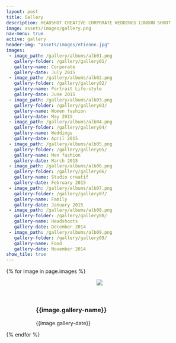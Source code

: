 ```yaml
---
layout: post
title: Gallery
description: HEADSHOT CREATIVE CORPORATE WEDDINGS LONDON SHOOT
image: assets/images/gallery.png
nav-menu: true
active: gallery
header-img: "assets/images/etienne.jpg"
images:
 - image_path: /gallery/albums/alb01.png
   gallery-folder: /gallery/gallery01/
   gallery-name: Corporate
   gallery-date: July 2015
 - image_path: /gallery/albums/alb02.png
   gallery-folder: /gallery/gallery02/
   gallery-name: Portrait Life-style
   gallery-date: June 2015
 - image_path: /gallery/albums/alb03.png
   gallery-folder: /gallery/gallery03/
   gallery-name: Women fashion
   gallery-date: May 2015
 - image_path: /gallery/albums/alb04.png
   gallery-folder: /gallery/gallery04/
   gallery-name: Weddings
   gallery-date: April 2015
 - image_path: /gallery/albums/alb05.png
   gallery-folder: /gallery/gallery05/
   gallery-name: Men fashion
   gallery-date: March 2015
 - image_path: /gallery/albums/alb06.png
   gallery-folder: /gallery/gallery06/
   gallery-name: Studio creatif
   gallery-date: February 2015
 - image_path: /gallery/albums/alb07.png
   gallery-folder: /gallery/gallery07/
   gallery-name: Family
   gallery-date: January 2015
 - image_path: /gallery/albums/alb08.png
   gallery-folder: /gallery/gallery08/
   gallery-name: Headshoots
   gallery-date: December 2014
 - image_path: /gallery/albums/alb09.png
   gallery-folder: /gallery/gallery09/
   gallery-name: Food
   gallery-date: November 2014
show_tile: true
---
```


<html class="no-js" lang="en">
<head>
  <meta content="charset=utf-8">
</head>
    <body class="gallery">

  <section id="content" role="main">
    <div class="wrapper">
      <!-- Gallery __-->
      <div class="gallery masonry-gallery">
{% for image in page.images %}
        <figure class="gallery-item"><figure class="effect-selena">
          <header class='gallery-icon'>
<a href="{{ site.url }}{{ site.baseurl }}{{ image.gallery-folder }}">
<img src="{{ site.url }}{{ site.baseurl }}{{ image.image_path }}"></a>
          </header>
          <figcaption class='gallery-caption'>
            <div class="entry-summary">
              <h3>{{image.gallery-name}}</h3>
              <p>{{image.gallery-date}}</p>
            </div>
          </figcaption>
                       </figure>
        </figure>
{% endfor %}
      </div>
    </div><!-- END .wrapper -->
  </section>

<br>


<!-- jQuery -->

<script src="//ajax.googleapis.com/ajax/libs/jquery/2.1.1/jquery.min.js"></script>
<script src="//maxcdn.bootstrapcdn.com/bootstrap/3.3.6/js/bootstrap.min.js"></script>

<!-- include image popups -->
<script src="{{ site.baseurl }}/assets/js/jquery.magnific-popup.js"></script>

<!-- <script src="{{ site.baseurl }}/assets/js/retina.min.js"></script> -->
<!-- include Masonry -->
<script src="{{ site.baseurl }}/assets/js/isotope.pkgd.min.js"></script>
<!-- include mousewheel plugins -->
<script src="{{ site.baseurl }}/assets/js/jquery.mousewheel.min.js"></script>
<!-- include carousel plugins -->
<script src="{{ site.baseurl}}/assets/js/jquery.tinycarousel.min.js"></script>
<!-- include svg line drawing plugin -->
<script src="{{ site.baseurl }}/assets/js/jquery.lazylinepainter.min.js"></script>
<!-- include custom script -->
<script src="{{ site.baseurl }}/assets/js/scripts.js"></script>
<!-- Modernizr -->
<script src="{{ site.baseurl }}/assets/js/modernizr.js"></script>

</body></html>
